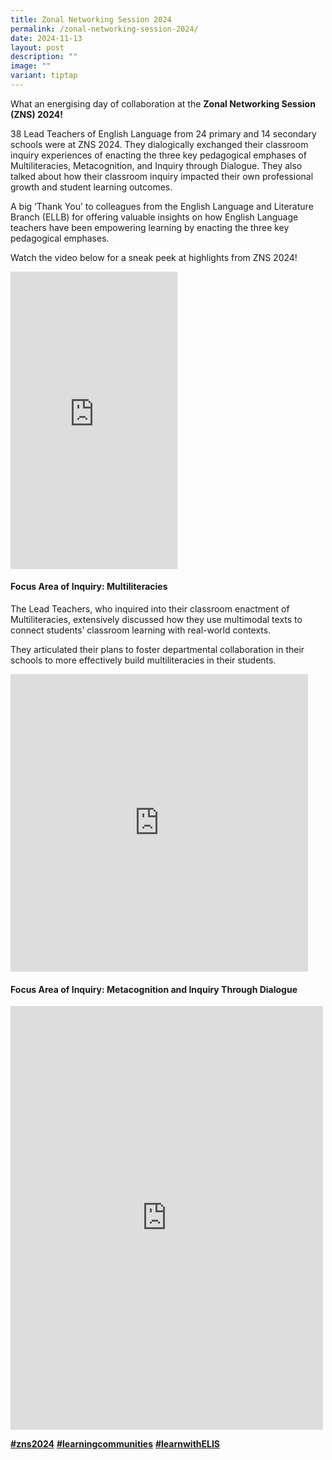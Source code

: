 ```yaml
---
title: Zonal Networking Session 2024
permalink: /zonal-networking-session-2024/
date: 2024-11-13
layout: post
description: ""
image: ""
variant: tiptap
---
```

<p>What an energising day of collaboration at the <strong>Zonal Networking Session (ZNS) 2024!</strong>
</p>
<p>38 Lead Teachers of English Language from 24 primary and 14 secondary
schools were at ZNS 2024. They dialogically exchanged their classroom inquiry
experiences of enacting the three key pedagogical emphases of Multiliteracies,
Metacognition, and Inquiry through Dialogue. They also talked about how
their classroom inquiry impacted their own professional growth and student
learning outcomes.</p>
<p></p>
<p>A big ‘Thank You’ to colleagues from the English Language and Literature
Branch (ELLB) for offering valuable insights on how English Language teachers
have been empowering learning by enacting the three key pedagogical emphases.</p>
<p></p>
<p>Watch the video below for a sneak peek at highlights from ZNS 2024!</p>
<div class="iframe-wrapper">
<iframe style="border:none;overflow:hidden" height="476" width="267" allowfullscreen="true" frameborder="0" src="https://www.facebook.com/plugins/video.php?height=476&amp;href=https%3A%2F%2Fwww.facebook.com%2Felis.singapore.page%2Fvideos%2F1361826848517762%2F&amp;show_text=false&amp;width=267&amp;t=0"></iframe>
</div>
<p></p>
<h4><strong>Focus Area of Inquiry: Multiliteracies</strong></h4>
<p>The Lead Teachers, who inquired into their classroom enactment of Multiliteracies,
extensively discussed how they use multimodal texts to connect students’
classroom learning with real-world contexts.</p>
<p>They articulated their plans to foster departmental collaboration in their
schools to more effectively build multiliteracies in their students.</p>
<div class="iframe-wrapper">
<iframe style="border:none;overflow:hidden" height="476" width="476" allowfullscreen="true" frameborder="0" src="https://www.facebook.com/plugins/video.php?height=476&amp;href=https%3A%2F%2Fwww.facebook.com%2Felis.singapore.page%2Fvideos%2F1542275643101508%2F&amp;show_text=false&amp;width=476&amp;t=0"></iframe>
</div>
<p></p>
<h4><strong>Focus Area of Inquiry: Metacognition and Inquiry Through Dialogue</strong></h4>
<p></p>
<div class="iframe-wrapper">
<iframe style="border:none;overflow:hidden" height="678" width="500" allowfullscreen="true" frameborder="0" src="https://www.facebook.com/plugins/post.php?href=https%3A%2F%2Fwww.facebook.com%2Felis.singapore.page%2Fposts%2Fpfbid02RXikEmFG1xmuhoDU5FUTtrviP6ophZkkwyahvyubFZhvjccay38YLNbBpEbZNSFgl&amp;show_text=true&amp;width=500"></iframe>
</div>
<p></p>
<p><strong><a href="https://www.facebook.com/hashtag/zns2024?__eep__=6&amp;__cft__[0]=AZUtr-qBjPk3Bhz5xOpgSmm6CnTYvdqMjTlCY2yFy2eS1KJ5LiwRJ34vQwN_cE0hcGjx-6Qdwvx0ecsRSrXvBZAO7tgarR9oqW8H9c7rtkmLU1P0lxGPBLXd2Alcbhgc2tSRdsJU-B76f29qaf8GkYvd9OjURTKPi1DYgxEPMGhY-zqiT1Lge2W8yBCt6els6aM&amp;__tn__=*NK-R" class="x1i10hfl xjbqb8w x1ejq31n xd10rxx x1sy0etr x17r0tee x972fbf xcfux6l x1qhh985 xm0m39n x9f619 x1ypdohk xt0psk2 xe8uvvx xdj266r x11i5rnm xat24cr x1mh8g0r xexx8yu x4uap5 x18d9i69 xkhd6sd x16tdsg8 x1hl2dhg xggy1nq x1a2a7pz x1sur9pj xkrqix3 x1fey0fg x1s688f" rel="noopener noreferrer nofollow" target="_blank">#zns2024</a></strong>  <strong><a href="https://www.facebook.com/hashtag/learningcommunities?__eep__=6&amp;__cft__[0]=AZUtr-qBjPk3Bhz5xOpgSmm6CnTYvdqMjTlCY2yFy2eS1KJ5LiwRJ34vQwN_cE0hcGjx-6Qdwvx0ecsRSrXvBZAO7tgarR9oqW8H9c7rtkmLU1P0lxGPBLXd2Alcbhgc2tSRdsJU-B76f29qaf8GkYvd9OjURTKPi1DYgxEPMGhY-zqiT1Lge2W8yBCt6els6aM&amp;__tn__=*NK-R" class="x1i10hfl xjbqb8w x1ejq31n xd10rxx x1sy0etr x17r0tee x972fbf xcfux6l x1qhh985 xm0m39n x9f619 x1ypdohk xt0psk2 xe8uvvx xdj266r x11i5rnm xat24cr x1mh8g0r xexx8yu x4uap5 x18d9i69 xkhd6sd x16tdsg8 x1hl2dhg xggy1nq x1a2a7pz x1sur9pj xkrqix3 x1fey0fg x1s688f" rel="noopener noreferrer nofollow" target="_blank">#learningcommunities</a></strong>  <strong><a href="https://www.facebook.com/hashtag/learnwithelis?__eep__=6&amp;__cft__[0]=AZUtr-qBjPk3Bhz5xOpgSmm6CnTYvdqMjTlCY2yFy2eS1KJ5LiwRJ34vQwN_cE0hcGjx-6Qdwvx0ecsRSrXvBZAO7tgarR9oqW8H9c7rtkmLU1P0lxGPBLXd2Alcbhgc2tSRdsJU-B76f29qaf8GkYvd9OjURTKPi1DYgxEPMGhY-zqiT1Lge2W8yBCt6els6aM&amp;__tn__=*NK-R" class="x1i10hfl xjbqb8w x1ejq31n xd10rxx x1sy0etr x17r0tee x972fbf xcfux6l x1qhh985 xm0m39n x9f619 x1ypdohk xt0psk2 xe8uvvx xdj266r x11i5rnm xat24cr x1mh8g0r xexx8yu x4uap5 x18d9i69 xkhd6sd x16tdsg8 x1hl2dhg xggy1nq x1a2a7pz x1sur9pj xkrqix3 x1fey0fg x1s688f" rel="noopener noreferrer nofollow" target="_blank">#learnwithELIS</a></strong>
</p>